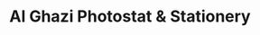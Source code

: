 ---
title: "Al Ghazi Photostat & Stationery"
url: /karachi/al-ghazi-photostat-and-stationery/
shop: office supplies
---